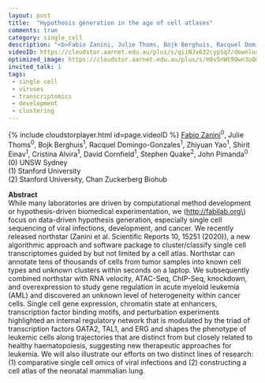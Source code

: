 ```yaml
---
layout: post
title:  "Hypothesis generation in the age of cell atlases"
comments: true
category: single_cell
description: "<b>Fabio Zanini, Julie Thoms, Bojk Berghuis, Racquel Domingo-Gonzales, Zhiyuan Yao, Shirit Einav, Cristina Alvira, David Cornfield, Stephen Quake, John Pimanda</b><br/>While many laboratories are driven by computationa..."
videoID: https://cloudstor.aarnet.edu.au/plus/s/qiiNJv632cypSq7/download
optimized_image: https://cloudstor.aarnet.edu.au/plus/s/m9v5nWt9Qwn3uQd/download
invited_talk: 1
tags:
 - single cell
 - viruses
 - transcriptomics
 - development
 - clustering
---
```

{% include cloudstorplayer.html id=page.videoID %}
[<u>Fabio Zanini</u>](http://fabilab.org)<sup>0</sup>, Julie Thoms<sup>0</sup>, Bojk Berghuis<sup>1</sup>, Racquel Domingo-Gonzales<sup>1</sup>, Zhiyuan Yao<sup>1</sup>, Shirit Einav<sup>1</sup>, Cristina Alvira<sup>1</sup>, David Cornfield<sup>1</sup>, Stephen Quake<sup>2</sup>, John Pimanda<sup>0</sup><br/>
\(0\) UNSW Sydney<br/>
\(1\) Stanford University<br/>
\(2\) Stanford University, Chan Zuckerberg Biohub


<b>Abstract</b><br/>
While many laboratories are driven by computational method development or hypothesis-driven biomedical experimentation, we \(http://fabilab.org\) focus on data-driven hypothesis generation, especially single cell sequencing of viral infections, development, and cancer. We recently released northstar \(Zanini et al. Scientific Reports 10, 15251 \(2020\)\), a new algorithmic approach and software package to cluster/classify single cell transcriptomes guided by but not limited by a cell atlas. Northstar can annotate tens of thousands of cells from tumor samples into known cell types and unknown clusters within seconds on a laptop. We subsequently combined northstar with RNA velocity, ATAC-Seq, ChIP-Seq, knockdown, and overexpression to study gene regulation in acute myeloid leukemia \(AML\) and discovered an unknown level of heterogeneity within cancer cells. Single cell gene expression, chromatin state at enhancers, transcription factor binding motifs, and perturbation experiments highlighted an internal regulatory network that is modulated by the triad of transcription factors GATA2, TAL1, and ERG and shapes the phenotype of leukemic cells along trajectories that are distinct from but closely related to healthy haematopoiesis, suggesting new therapeutic approaches for leukemia. We will also illustrate our efforts on two distinct lines of research: \(1\) comparative single cell omics of viral infections and \(2\) constructing a cell atlas of the neonatal mammalian lung.
